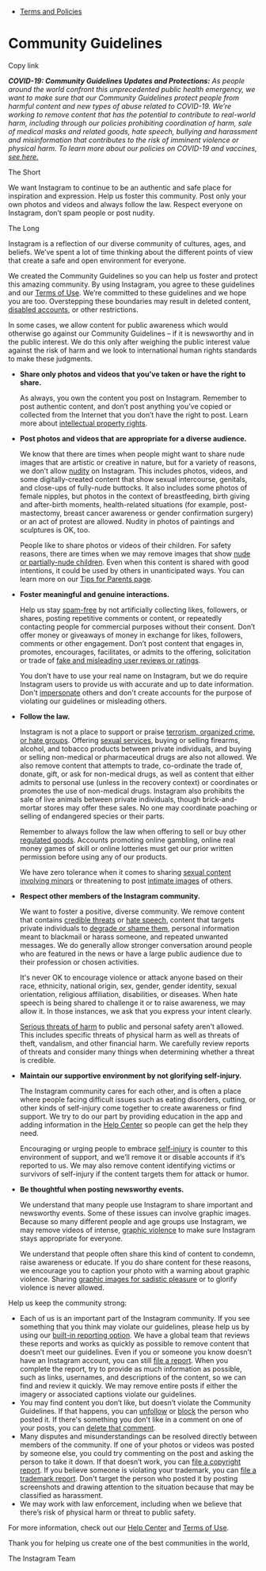 *   [Terms and Policies](https://help.instagram.com/1417489251945243/?helpref=breadcrumb)

Community Guidelines
====================

Copy link

_**COVID-19: Community Guidelines Updates and Protections:** As people around the world confront this unprecedented public health emergency, we want to make sure that our Community Guidelines protect people from harmful content and new types of abuse related to COVID-19. We’re working to remove content that has the potential to contribute to real-world harm, including through our policies prohibiting coordination of harm, sale of medical masks and related goods, hate speech, bullying and harassment and misinformation that contributes to the risk of imminent violence or physical harm. To learn more about our policies on COVID-19 and vaccines, [see here.](https://help.instagram.com/697825587576762?helpref=faq_content)_

The Short

We want Instagram to continue to be an authentic and safe place for inspiration and expression. Help us foster this community. Post only your own photos and videos and always follow the law. Respect everyone on Instagram, don’t spam people or post nudity.

The Long

Instagram is a reflection of our diverse community of cultures, ages, and beliefs. We’ve spent a lot of time thinking about the different points of view that create a safe and open environment for everyone.

We created the Community Guidelines so you can help us foster and protect this amazing community. By using Instagram, you agree to these guidelines and our [Terms of Use](https://www.instagram.com/legal/terms). We’re committed to these guidelines and we hope you are too. Overstepping these boundaries may result in deleted content, [disabled accounts](https://help.instagram.com/366993040048856?helpref=faq_content), or other restrictions.

In some cases, we allow content for public awareness which would otherwise go against our Community Guidelines – if it is newsworthy and in the public interest. We do this only after weighing the public interest value against the risk of harm and we look to international human rights standards to make these judgments.

*   **Share only photos and videos that you’ve taken or have the right to share.**
    
    As always, you own the content you post on Instagram. Remember to post authentic content, and don’t post anything you’ve copied or collected from the Internet that you don’t have the right to post. Learn more about [intellectual property rights](https://help.instagram.com/126382350847838?helpref=faq_content).
    
*   **Post photos and videos that are appropriate for a diverse audience.**
    
    We know that there are times when people might want to share nude images that are artistic or creative in nature, but for a variety of reasons, we don’t allow [nudity](https://l.instagram.com/?u=https%3A%2F%2Fwww.facebook.com%2Fcommunitystandards%2Fadult_nudity_sexual_activity&e=AT2ShCFfNO1coaIOzy6ytHdbUIWhzN4OiFjNRYEOiUqXQLv3i6--tsrd1NmmZFCL4f67h8eoQZXIo6nGLR8AEf1zb5qnrC_wELA3CXIV0p_c2WaHRHKBZ_mDoZjAGzWdYrhGy8RerG27JY9kJPSvmwSrNKFttqhxVzMrPw) on Instagram. This includes photos, videos, and some digitally-created content that show sexual intercourse, genitals, and close-ups of fully-nude buttocks. It also includes some photos of female nipples, but photos in the context of breastfeeding, birth giving and after-birth moments, health-related situations (for example, post-mastectomy, breast cancer awareness or gender confirmation surgery) or an act of protest are allowed. Nudity in photos of paintings and sculptures is OK, too.
    
    People like to share photos or videos of their children. For safety reasons, there are times when we may remove images that show [nude or partially-nude children](https://l.instagram.com/?u=https%3A%2F%2Fwww.facebook.com%2Fcommunitystandards%2Fchild_nudity_sexual_exploitation&e=AT2ShCFfNO1coaIOzy6ytHdbUIWhzN4OiFjNRYEOiUqXQLv3i6--tsrd1NmmZFCL4f67h8eoQZXIo6nGLR8AEf1zb5qnrC_wELA3CXIV0p_c2WaHRHKBZ_mDoZjAGzWdYrhGy8RerG27JY9kJPSvmwSrNKFttqhxVzMrPw). Even when this content is shared with good intentions, it could be used by others in unanticipated ways. You can learn more on our [Tips for Parents page](https://help.instagram.com/154475974694511/?helpref=faq_content).
    
*   **Foster meaningful and genuine interactions.**
    
    Help us stay [spam-free](https://l.instagram.com/?u=https%3A%2F%2Fwww.facebook.com%2Fcommunitystandards%2Fspam&e=AT2ShCFfNO1coaIOzy6ytHdbUIWhzN4OiFjNRYEOiUqXQLv3i6--tsrd1NmmZFCL4f67h8eoQZXIo6nGLR8AEf1zb5qnrC_wELA3CXIV0p_c2WaHRHKBZ_mDoZjAGzWdYrhGy8RerG27JY9kJPSvmwSrNKFttqhxVzMrPw) by not artificially collecting likes, followers, or shares, posting repetitive comments or content, or repeatedly contacting people for commercial purposes without their consent. Don’t offer money or giveaways of money in exchange for likes, followers, comments or other engagement. Don’t post content that engages in, promotes, encourages, facilitates, or admits to the offering, solicitation or trade of [fake and misleading user reviews or ratings](https://l.instagram.com/?u=https%3A%2F%2Fwww.facebook.com%2Fcommunitystandards%2Ffraud_deception&e=AT2ShCFfNO1coaIOzy6ytHdbUIWhzN4OiFjNRYEOiUqXQLv3i6--tsrd1NmmZFCL4f67h8eoQZXIo6nGLR8AEf1zb5qnrC_wELA3CXIV0p_c2WaHRHKBZ_mDoZjAGzWdYrhGy8RerG27JY9kJPSvmwSrNKFttqhxVzMrPw).
    
    You don’t have to use your real name on Instagram, but we do require Instagram users to provide us with accurate and up to date information. Don't [impersonate](https://l.instagram.com/?u=https%3A%2F%2Fwww.facebook.com%2Fcommunitystandards%2Fmisrepresentation&e=AT2ShCFfNO1coaIOzy6ytHdbUIWhzN4OiFjNRYEOiUqXQLv3i6--tsrd1NmmZFCL4f67h8eoQZXIo6nGLR8AEf1zb5qnrC_wELA3CXIV0p_c2WaHRHKBZ_mDoZjAGzWdYrhGy8RerG27JY9kJPSvmwSrNKFttqhxVzMrPw) others and don't create accounts for the purpose of violating our guidelines or misleading others.
    
*   **Follow the law.**
    
    Instagram is not a place to support or praise [terrorism, organized crime, or hate groups](https://l.instagram.com/?u=https%3A%2F%2Fwww.facebook.com%2Fcommunitystandards%2Fdangerous_individuals_organizations&e=AT2ShCFfNO1coaIOzy6ytHdbUIWhzN4OiFjNRYEOiUqXQLv3i6--tsrd1NmmZFCL4f67h8eoQZXIo6nGLR8AEf1zb5qnrC_wELA3CXIV0p_c2WaHRHKBZ_mDoZjAGzWdYrhGy8RerG27JY9kJPSvmwSrNKFttqhxVzMrPw). Offering [sexual services](https://l.instagram.com/?u=https%3A%2F%2Fwww.facebook.com%2Fcommunitystandards%2Fsexual_solicitation&e=AT2ShCFfNO1coaIOzy6ytHdbUIWhzN4OiFjNRYEOiUqXQLv3i6--tsrd1NmmZFCL4f67h8eoQZXIo6nGLR8AEf1zb5qnrC_wELA3CXIV0p_c2WaHRHKBZ_mDoZjAGzWdYrhGy8RerG27JY9kJPSvmwSrNKFttqhxVzMrPw), buying or selling firearms, alcohol, and tobacco products between private individuals, and buying or selling non-medical or pharmaceutical drugs are also not allowed. We also remove content that attempts to trade, co-ordinate the trade of, donate, gift, or ask for non-medical drugs, as well as content that either admits to personal use (unless in the recovery context) or coordinates or promotes the use of non-medical drugs. Instagram also prohibits the sale of live animals between private individuals, though brick-and-mortar stores may offer these sales. No one may coordinate poaching or selling of endangered species or their parts.
    
    Remember to always follow the law when offering to sell or buy other [regulated goods](https://l.instagram.com/?u=https%3A%2F%2Fwww.facebook.com%2Fcommunitystandards%2Fregulated_goods&e=AT2ShCFfNO1coaIOzy6ytHdbUIWhzN4OiFjNRYEOiUqXQLv3i6--tsrd1NmmZFCL4f67h8eoQZXIo6nGLR8AEf1zb5qnrC_wELA3CXIV0p_c2WaHRHKBZ_mDoZjAGzWdYrhGy8RerG27JY9kJPSvmwSrNKFttqhxVzMrPw). Accounts promoting online gambling, online real money games of skill or online lotteries must get our prior written permission before using any of our products.
    
    We have zero tolerance when it comes to sharing [sexual content involving minors](https://l.instagram.com/?u=https%3A%2F%2Fwww.facebook.com%2Fcommunitystandards%2Fchild_nudity_sexual_exploitation&e=AT2ShCFfNO1coaIOzy6ytHdbUIWhzN4OiFjNRYEOiUqXQLv3i6--tsrd1NmmZFCL4f67h8eoQZXIo6nGLR8AEf1zb5qnrC_wELA3CXIV0p_c2WaHRHKBZ_mDoZjAGzWdYrhGy8RerG27JY9kJPSvmwSrNKFttqhxVzMrPw) or threatening to post [intimate images](https://l.instagram.com/?u=https%3A%2F%2Fwww.facebook.com%2Fcommunitystandards%2Fsexual_exploitation_adults&e=AT2ShCFfNO1coaIOzy6ytHdbUIWhzN4OiFjNRYEOiUqXQLv3i6--tsrd1NmmZFCL4f67h8eoQZXIo6nGLR8AEf1zb5qnrC_wELA3CXIV0p_c2WaHRHKBZ_mDoZjAGzWdYrhGy8RerG27JY9kJPSvmwSrNKFttqhxVzMrPw) of others.
    
*   **Respect other members of the Instagram community.**
    
    We want to foster a positive, diverse community. We remove content that contains [credible threats](https://l.instagram.com/?u=https%3A%2F%2Fwww.facebook.com%2Fcommunitystandards%2Fcredible_violence&e=AT2ShCFfNO1coaIOzy6ytHdbUIWhzN4OiFjNRYEOiUqXQLv3i6--tsrd1NmmZFCL4f67h8eoQZXIo6nGLR8AEf1zb5qnrC_wELA3CXIV0p_c2WaHRHKBZ_mDoZjAGzWdYrhGy8RerG27JY9kJPSvmwSrNKFttqhxVzMrPw) or [hate speech](https://l.instagram.com/?u=https%3A%2F%2Fwww.facebook.com%2Fcommunitystandards%2Fhate_speech&e=AT2ShCFfNO1coaIOzy6ytHdbUIWhzN4OiFjNRYEOiUqXQLv3i6--tsrd1NmmZFCL4f67h8eoQZXIo6nGLR8AEf1zb5qnrC_wELA3CXIV0p_c2WaHRHKBZ_mDoZjAGzWdYrhGy8RerG27JY9kJPSvmwSrNKFttqhxVzMrPw), content that targets private individuals to [degrade or shame them](https://l.instagram.com/?u=https%3A%2F%2Fwww.facebook.com%2Fcommunitystandards%2Fbullying&e=AT2ShCFfNO1coaIOzy6ytHdbUIWhzN4OiFjNRYEOiUqXQLv3i6--tsrd1NmmZFCL4f67h8eoQZXIo6nGLR8AEf1zb5qnrC_wELA3CXIV0p_c2WaHRHKBZ_mDoZjAGzWdYrhGy8RerG27JY9kJPSvmwSrNKFttqhxVzMrPw), personal information meant to blackmail or harass someone, and repeated unwanted messages. We do generally allow stronger conversation around people who are featured in the news or have a large public audience due to their profession or chosen activities.
    
    It's never OK to encourage violence or attack anyone based on their race, ethnicity, national origin, sex, gender, gender identity, sexual orientation, religious affiliation, disabilities, or diseases. When hate speech is being shared to challenge it or to raise awareness, we may allow it. In those instances, we ask that you express your intent clearly.
    
    [Serious threats of harm](https://l.instagram.com/?u=https%3A%2F%2Fwww.facebook.com%2Fcommunitystandards%2Fcredible_violence&e=AT2ShCFfNO1coaIOzy6ytHdbUIWhzN4OiFjNRYEOiUqXQLv3i6--tsrd1NmmZFCL4f67h8eoQZXIo6nGLR8AEf1zb5qnrC_wELA3CXIV0p_c2WaHRHKBZ_mDoZjAGzWdYrhGy8RerG27JY9kJPSvmwSrNKFttqhxVzMrPw) to public and personal safety aren't allowed. This includes specific threats of physical harm as well as threats of theft, vandalism, and other financial harm. We carefully review reports of threats and consider many things when determining whether a threat is credible.
    
*   **Maintain our supportive environment by not glorifying self-injury.**
    
    The Instagram community cares for each other, and is often a place where people facing difficult issues such as eating disorders, cutting, or other kinds of self-injury come together to create awareness or find support. We try to do our part by providing education in the app and adding information in the [Help Center](https://help.instagram.com/) so people can get the help they need.
    
    Encouraging or urging people to embrace [self-injury](https://l.instagram.com/?u=https%3A%2F%2Fwww.facebook.com%2Fcommunitystandards%2Fsuicide_self_injury_violence&e=AT2ShCFfNO1coaIOzy6ytHdbUIWhzN4OiFjNRYEOiUqXQLv3i6--tsrd1NmmZFCL4f67h8eoQZXIo6nGLR8AEf1zb5qnrC_wELA3CXIV0p_c2WaHRHKBZ_mDoZjAGzWdYrhGy8RerG27JY9kJPSvmwSrNKFttqhxVzMrPw) is counter to this environment of support, and we’ll remove it or disable accounts if it’s reported to us. We may also remove content identifying victims or survivors of self-injury if the content targets them for attack or humor.
    
*   **Be thoughtful when posting newsworthy events.**
    
    We understand that many people use Instagram to share important and newsworthy events. Some of these issues can involve graphic images. Because so many different people and age groups use Instagram, we may remove videos of intense, [graphic violence](https://l.instagram.com/?u=https%3A%2F%2Fwww.facebook.com%2Fcommunitystandards%2Fgraphic_violence&e=AT2ShCFfNO1coaIOzy6ytHdbUIWhzN4OiFjNRYEOiUqXQLv3i6--tsrd1NmmZFCL4f67h8eoQZXIo6nGLR8AEf1zb5qnrC_wELA3CXIV0p_c2WaHRHKBZ_mDoZjAGzWdYrhGy8RerG27JY9kJPSvmwSrNKFttqhxVzMrPw) to make sure Instagram stays appropriate for everyone.
    
    We understand that people often share this kind of content to condemn, raise awareness or educate. If you do share content for these reasons, we encourage you to caption your photo with a warning about graphic violence. Sharing [graphic images for sadistic pleasure](https://l.instagram.com/?u=https%3A%2F%2Fwww.facebook.com%2Fcommunitystandards%2Fcruel_insensitive&e=AT2ShCFfNO1coaIOzy6ytHdbUIWhzN4OiFjNRYEOiUqXQLv3i6--tsrd1NmmZFCL4f67h8eoQZXIo6nGLR8AEf1zb5qnrC_wELA3CXIV0p_c2WaHRHKBZ_mDoZjAGzWdYrhGy8RerG27JY9kJPSvmwSrNKFttqhxVzMrPw) or to glorify violence is never allowed.
    

Help us keep the community strong:

*   Each of us is an important part of the Instagram community. If you see something that you think may violate our guidelines, please help us by using our [built-in reporting option](https://help.instagram.com/165828726894770?helpref=faq_content). We have a global team that reviews these reports and works as quickly as possible to remove content that doesn’t meet our guidelines. Even if you or someone you know doesn’t have an Instagram account, you can still [file a report](https://help.instagram.com/contact/383679321740945). When you complete the report, try to provide as much information as possible, such as links, usernames, and descriptions of the content, so we can find and review it quickly. We may remove entire posts if either the imagery or associated captions violate our guidelines.
*   You may find content you don’t like, but doesn’t violate the Community Guidelines. If that happens, you can [unfollow](https://help.instagram.com/286340048138725?helpref=faq_content) or [block](https://help.instagram.com/426700567389543/?helpref=faq_content) the person who posted it. If there's something you don't like in a comment on one of your posts, you can [delete that comment](https://help.instagram.com/289098941190483?helpref=faq_content).
*   Many disputes and misunderstandings can be resolved directly between members of the community. If one of your photos or videos was posted by someone else, you could try commenting on the post and asking the person to take it down. If that doesn’t work, you can [file a copyright report](https://help.instagram.com/126382350847838?helpref=faq_content). If you believe someone is violating your trademark, you can [file a trademark report](https://help.instagram.com/222826637847963?helpref=faq_content). Don't target the person who posted it by posting screenshots and drawing attention to the situation because that may be classified as harassment.
*   We may work with law enforcement, including when we believe that there’s risk of physical harm or threat to public safety.

For more information, check out our [Help Center](https://help.instagram.com/) and [Terms of Use](https://l.instagram.com/?u=http%3A%2F%2Finstagram.com%2Flegal%2Fterms%2F%23&e=AT2ShCFfNO1coaIOzy6ytHdbUIWhzN4OiFjNRYEOiUqXQLv3i6--tsrd1NmmZFCL4f67h8eoQZXIo6nGLR8AEf1zb5qnrC_wELA3CXIV0p_c2WaHRHKBZ_mDoZjAGzWdYrhGy8RerG27JY9kJPSvmwSrNKFttqhxVzMrPw).

Thank you for helping us create one of the best communities in the world,

The Instagram Team